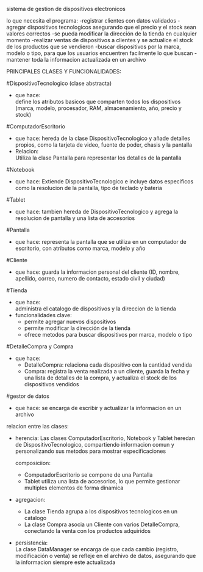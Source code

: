 sistema de gestion de dispositivos electronicos

lo que necesita el programa:
-registrar clientes con datos validados 
-agregar dispositivos tecnologicos asegurando que el precio y el stock sean valores correctos
-se pueda modificar la dirección de la tienda en cualquier momento
-realizar ventas de dispositivos a clientes y se actualice el stock de los productos que se vendieron
-buscar dispositivos por la marca, modelo o tipo, para que los usuarios encuentren facilmente lo que buscan
-mantener toda la informacion actualizada en un archivo


PRINCIPALES CLASES Y FUNCIONALIDADES:

#DispositivoTecnologico (clase abstracta)
- que hace:  
  define los atributos basicos que comparten todos los dispositivos (marca, modelo, procesador, RAM, almacenamiento, año, precio y stock) 

#ComputadorEscritorio
- que hace: 
  hereda de la clase DispositivoTecnologico y añade detalles propios, como la tarjeta de video, fuente de poder, chasis y la pantalla
- Relacion:  
  Utiliza la clase Pantalla para representar los detalles de la pantalla

#Notebook
- que hace:
  Extiende DispositivoTecnologico e incluye datos especificos como la resolucion de la pantalla, tipo de teclado y bateria

#Tablet
- que hace: 
  tambien hereda de DispositivoTecnologico y agrega la resolucion de pantalla y una lista de accesorios

#Pantalla
- que hace:
  representa la pantalla que se utiliza en un computador de escritorio, con atributos como marca, modelo y año

#Cliente
- que hace: 
  guarda la informacion personal del cliente (ID, nombre, apellido, correo, numero de contacto, estado civil y ciudad) 

#Tienda
- que hace:  
  administra el catalogo de dispositivos y la direccion de la tienda  
- funcionalidades clave:  
  - permite agregar nuevos dispositivos
  - permite modificar la dirección de la tienda
  - ofrece metodos para buscar dispositivos por marca, modelo o tipo

#DetalleCompra y Compra
- que hace:
  - DetalleCompra: relaciona cada dispositivo con la cantidad vendida
  - Compra: registra la venta realizada a un cliente, guarda la fecha y una lista de detalles de la compra, y actualiza el stock de los dispositivos vendidos

#gestor de datos
- que hace:
  se encarga de escribir y actualizar la informacion en un archivo

relacion entre las clases:

- herencia: 
  Las clases ComputadorEscritorio, Notebook y Tablet heredan de DispositivoTecnologico, compartiendo informacion comun y personalizando sus metodos para mostrar especificaciones

  composiciion:  
  - ComputadorEscritorio se compone de una Pantalla
  - Tablet utiliza una lista de accesorios, lo que permite gestionar multiples elementos de forma dinamica

- agregacion: 
  - La clase Tienda agrupa a los dispositivos tecnologicos en un catalogo
  - La clase Compra asocia un Cliente con varios DetalleCompra, conectando la venta con los productos adquiridos

- persistencia:  
  La clase DataManager se encarga de que cada cambio (registro, modificación o venta) se refleje en el archivo de datos, asegurando que la informacion siempre este actualizada
